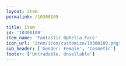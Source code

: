 ```yaml
---
layout: item
permalink: /10300109

title: Item
id: '10300109'
item_name: 'Fantastic Ophelia Face'
icon_url: 'item/icon/customize/10300109.png'
sub_header: ['Gender: Female', 'Cosmetic']
footer: ['Untradable, Unsellable']
---
```

